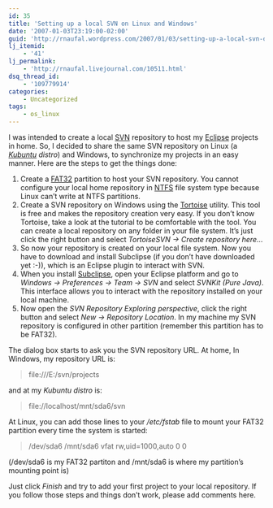 ```yaml
---
id: 35
title: 'Setting up a local SVN on Linux and Windows'
date: '2007-01-03T23:19:00-02:00'
guid: 'http://rnaufal.wordpress.com/2007/01/03/setting-up-a-local-svn-on-linux-and-windows/'
lj_itemid:
    - '41'
lj_permalink:
    - 'http://rnaufal.livejournal.com/10511.html'
dsq_thread_id:
    - '109779914'
categories:
    - Uncategorized
tags:
    - os_linux
---
```


I was intended to create a local [SVN](http://subversion.tigris.org/) repository to host my [Eclipse](http://www.eclipse.org/) projects in home. So, I decided to share the same SVN repository on Linux (a *[Kubuntu](http://www.kubuntu.org/) distro*) and Windows, to synchronize my projects in an easy manner. Here are the steps to get the things done:

1. Create a [FAT32](http://en.wikipedia.org/wiki/File_Allocation_Table) partition to host your SVN repository. You cannot configure your local home repository in [NTFS](http://en.wikipedia.org/wiki/NTFS) file system type because Linux can’t write at NTFS partitions.
2. Create a SVN repository on Windows using the [Tortoise](http://tortoisesvn.tigris.org/) utility. This tool is free and makes the repository creation very easy. If you don’t know Tortoise, take a look at the tutorial to be comfortable with the tool. You can create a local repository on any folder in your file system. It’s just click the right button and select *TortoiseSVN -&gt; Create repository here…*
3. So now your repository is created on your local file system. Now you have to download and install Subclipse (if you don’t have downloaded yet :-)), which is an Eclipse plugin to interact with SVN.
4. When you install [Subclipse](http://subclipse.tigris.org/), open your Eclipse platform and go to *Windows -&gt; Preferences -&gt; Team -&gt; SVN* and select *SVNKit (Pure Java)*. This interface allows you to interact with the repository installed on your local machine.
5. Now open the *SVN Repository Exploring perspective*, click the right button and select *New -&gt; Repository Location*. In my machine my SVN repository is configured in other partition (remember this partition has to be FAT32).

The dialog box starts to ask you the SVN repository URL. At home, In Windows, my repository URL is:

> file:///E:/svn/projects

and at my *Kubuntu distro* is:

> file://localhost/mnt/sda6/svn

At Linux, you can add those lines to your */etc/fstab* file to mount your FAT32 partition every time the system is started:

> /dev/sda6 /mnt/sda6 vfat rw,uid=1000,auto 0 0

(/dev/sda6 is my FAT32 partiton and /mnt/sda6 is where my partition’s mounting point is)

Just click *Finish* and try to add your first project to your local repository. If you follow those steps and things don’t work, please add comments here.